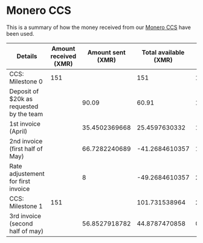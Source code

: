  # Monero CCS

 This is a summary of how the money received from our [Monero CCS](https://ccs.getmonero.org/proposals/haveno-frontend.html) have been used.


| Details | Amount received (XMR) | Amount sent (XMR)| Total available (XMR) | Date (d/m/y) | XMR/USD rate (d/m/y) |
|---|---|---|---|---|---|
| CCS: Milestone 0  | 151 | | 151 | 10/04/2022 | |
| Deposit of $20k as requested by the team | | 90.09 | 60.91 | 15/04/2022 | 8/04/2022 |
| 1st invoice (April) |  | 35.4502369668 | 25.4597630332 | 18/05/2022 | 1/05/2022 |
| 2nd invoice (first half of May) | | 66.7282240689 | -41.2684610357 | 18/05/2022 | 17/05/2022 |
| Rate adjustement for first invoice | | 8 | -49.2684610357 | 20/05/2022 | 20/05/2022 |
| CCS: Milestone 1 | 151 | | 101.731538964 | 20/05/2022 | |
| 3rd invoice (second half of may) | | 56.8527918782 | 44.8787470858 | 01/06/2022 | 01/06/2022 |